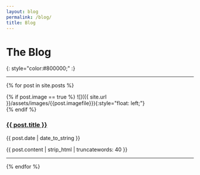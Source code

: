 ```yaml
---
layout: blog
permalink: /blog/
title: Blog
---
```


# The Blog
{: style="color:#800000;" :}


---


  {% for post in site.posts %}

{% if post.image == true %}
![]({{ site.url }}/assets/images/{{post.imagefile}}){:style="float: left;"}
<br>
{% endif %}

  <h3><a href="{{ post.url }}">{{ post.title }}</a></h3> {{ post.date | date_to_string }}

	

{{ post.content | strip_html | truncatewords: 40 }}
<hr>





  {% endfor %}

